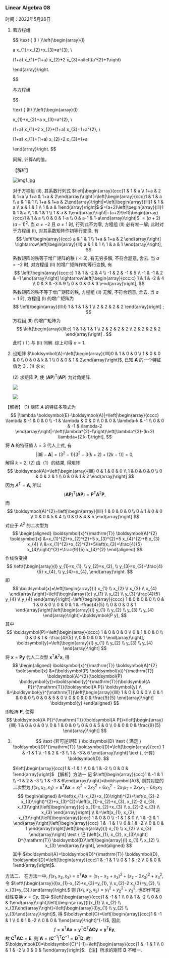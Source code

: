 ### Linear Algebra 08

时间：2022年5月26日

1. 若方程组

   $$
   \text { (I ) }\left\{\begin{array}{l}
   
   a x_{1}+x_{2}+x_{3}=a^{3}, \\
   
   (1+a) x_{1}+(1+a) x_{2}+2 x_{3}=a\left(a^{2}+1\right)
   
   \end{array}\right.

   $$
   
   
   与方程组
   
   $$ 
   
   \text { (II) }\left\{\begin{array}{l}
   
   x_{1}+x_{2}+a x_{3}=a^{2}, \\
   
   (1+a) x_{1}+2 x_{2}+(1+a) x_{3}=1+a^{2}, \\
   
   (1+a) x_{1}+(1+a) x_{2}+2 x_{3}=1+a
   
   \end{array}\right.
   $$

   同解, 计算A的值。

   【解析】

   ![img1.jpg](img1.jpg)
   
   对于方程组 (II), 其系数行列式
   $\left|\begin{array}{ccc}1 & 1 & a \\ 1+a & 2 & 1+a \\ 1+a & 1+a & 2\end{array}\right|=\left|\begin{array}{ccc}1 & 1 & a \\ a & 1 & 1 \\ 1+a & 1+a & 2\end{array}\right|=\left|\begin{array}{lll}1 & 1 & a \\ a & 1 & 1 \\ 1 & a & 1\end{array}\right|$
   $=(a+2)\left|\begin{array}{lll}1 & 1 & a \\ 1 & 1 & 1 \\ 1 & a & 1\end{array}\right|=(a+2)\left|\begin{array}{ccc}1 & 1 & a \\ 0 & 0 & 1-a \\ 0 & a-1 & 1-a\end{array}\right|$
   $=(a+2)(a-1)^{2}$.
   当 $a \neq-2$ 且 $a \neq 1$ 时, 行列式不为零, 方程组 (II) 必有唯一解; 此时对于方程组 (I), 对其系数矩阵作初等行变换, 有
   $$
   \left[\begin{array}{ccc}
   a & 1 & 1 \\
   1+a & 1+a & 2
   \end{array}\right] \rightarrow\left[\begin{array}{lll}
   a & 1 & 1 \\
   1 & a & 1
   \end{array}\right],
   $$
   系数矩阵的秩等于增广矩阵的秩 $(<3)$, 有无穷多解, 不符合题意, 舍去.
   当 $a=-2$ 时, 对方程组 (II) 的增广矩阵作初等行变换, 有
   $$
   \left[\begin{array}{ccc:c}
   1 & 1 & -2 & 4 \\
   -1 & 2 & -1 & 5 \\
   -1 & -1 & 2 & -1
   \end{array}\right] \rightarrow\left[\begin{array}{ccc:c}
   1 & 1 & -2 & 4 \\
   0 & 3 & -3 & 9 \\
   0 & 0 & 0 & 3
   \end{array}\right],
   $$
   系数矩阵的秩不等于增广矩阵的秩, 方程组 (II) 无解, 不符合题意, 舍去.
   当 $a=1$ 时, 方程组 (I) 的增广矩阵为
   $$
   \left[\begin{array}{lll:l}
   1 & 1 & 1 & 1 \\
   2 & 2 & 2 & 2
   \end{array}\right] ;
   $$
   方程组 (II) 的增广矩阵为
   $$
   \left[\begin{array}{lll:c}
   1 & 1 & 1 & 1 \\
   2 & 2 & 2 & 2 \\
   2 & 2 & 2 & 2
   \end{array}\right] .
   $$
   此时 ( I ) 与 (II) 同解.
   综上可得 $a=1$.
   
2. 设矩阵 $\boldsymbol{A}=\left[\begin{array}{llll}0 & 1 & 0 & 0 \\ 1 & 0 & 0 & 0 \\ 0 & 0 & k & 1 \\ 0 & 0 & 1 & 2\end{array}\right]$, 已知 $\boldsymbol{A}$ 的一个特征值为 3 .
   (1) 求 $k$;

   (2) 求矩阵 $\boldsymbol{P}$, 使 $(\boldsymbol{A P})^{\mathrm{T}}(\boldsymbol{A P})$ 为对角矩阵.
   
   ![](img3.jpg)
   
   ![](img4.jpg)

【解析】   (1) 矩阵 $A$ 的特征多项式为
$$
|\lambda \boldsymbol{E}-\boldsymbol{A}|=\left|\begin{array}{cccc}
\lambda & -1 & 0 & 0 \\
-1 & \lambda & 0 & 0 \\
0 & 0 & \lambda-k & -1 \\
0 & 0 & -1 & \lambda-2
\end{array}\right|=\left(\lambda^{2}-1\right)\left[\lambda^{2}-(k+2) \lambda+(2 k-1)\right],
$$
将 $\boldsymbol{A}$ 的特征值 $\lambda=3$ 代人上式, 有
$$
|3 \boldsymbol{E}-\boldsymbol{A}|=\left(3^{2}-1\right)\left[3^{2}-3(k+2)+(2 k-1)\right]=0,
$$
解得 $k=2$.
(2) 由（1）的结果, 得矩阵
$$
\boldsymbol{A}=\left[\begin{array}{llll}
0 & 1 & 0 & 0 \\
1 & 0 & 0 & 0 \\
0 & 0 & 2 & 1 \\
0 & 0 & 1 & 2
\end{array}\right]
$$
因为 $A^{\mathrm{T}}=\boldsymbol{A}$, 所以
$$
(\boldsymbol{A P})^{\mathrm{T}}(\boldsymbol{A P})=\boldsymbol{P}^{\mathrm{T}} \boldsymbol{A}^{2} \boldsymbol{P},
$$
而
$$
\boldsymbol{A}^{2}=\left[\begin{array}{llll}
1 & 0 & 0 & 0 \\
0 & 1 & 0 & 0 \\
0 & 0 & 5 & 4 \\
0 & 0 & 4 & 5
\end{array}\right]
$$
对应于 $A^{2}$ 的二次型为
$$
\begin{aligned}
\boldsymbol{x}^{\mathrm{T}} \boldsymbol{A}^{2} \boldsymbol{x} &=x_{1}^{2}+x_{2}^{2}+5 x_{3}^{2}+5 x_{4}^{2}+8 x_{3} x_{4} \\
&=x_{1}^{2}+x_{2}^{2}+5\left(x_{3}+\frac{4}{5} x_{4}\right)^{2}+\frac{9}{5} x_{4}^{2}
\end{aligned}
$$
作线性变换
$$
\left\{\begin{array}{l}
y_{1}=x_{1}, \\
y_{2}=x_{2}, \\
y_{3}=x_{3}+\frac{4}{5} x_{4}, \\
y_{4}=x_{4},
\end{array}\right.
$$
即
$$
\boldsymbol{x}=\left[\begin{array}{l}
x_{1} \\
x_{2} \\
x_{3} \\
x_{4}
\end{array}\right]=\left[\begin{array}{c}
y_{1} \\
y_{2} \\
y_{3}-\frac{4}{5} y_{4} \\
y_{4}
\end{array}\right]=\left[\begin{array}{cccc}
1 & 0 & 0 & 0 \\
0 & 1 & 0 & 0 \\
0 & 0 & 1 & -\frac{4}{5} \\
0 & 0 & 0 & 1
\end{array}\right]\left[\begin{array}{l}
y_{1} \\
y_{2} \\
y_{3} \\
y_{4}
\end{array}\right]=\boldsymbol{P y},
$$
其中
$$
\boldsymbol{P}=\left[\begin{array}{cccc}
1 & 0 & 0 & 0 \\
0 & 1 & 0 & 0 \\
0 & 0 & 1 & -\frac{4}{5} \\
0 & 0 & 0 & 1
\end{array}\right], \boldsymbol{y}=\left[\begin{array}{l}
y_{1} \\
y_{2} \\
y_{3} \\
y_{4}
\end{array}\right]
$$
将 $\boldsymbol{x}=\boldsymbol{P} \boldsymbol{y}$ 代人二次型 $\boldsymbol{x}^{\mathrm{T}} \boldsymbol{A}^{2} \boldsymbol{x}$, 得
$$
\begin{aligned}
\boldsymbol{x}^{\mathrm{T}} \boldsymbol{A}^{2} \boldsymbol{x} &=(\boldsymbol{P} \boldsymbol{y})^{\mathrm{T}} \boldsymbol{A}^{2}(\boldsymbol{P} \boldsymbol{y})=\boldsymbol{y}^{\mathrm{T}}(\boldsymbol{A P})^{\mathrm{T}}(\boldsymbol{A P}) \boldsymbol{y} \\
&=\boldsymbol{y}^{\mathrm{T}}\left[\begin{array}{llll}
1 & 0 & 0 & 0 \\
0 & 1 & 0 & 0 \\
0 & 0 & 5 & 0 \\
0 & 0 & 0 & \frac{9}{5}
\end{array}\right] \boldsymbol{y}
\end{aligned}
$$
即矩阵 $\boldsymbol{P}$, 使得
$$
\boldsymbol{(A P})^{\mathrm{T}}(\boldsymbol{A P})=\left[\begin{array}{llll}
1 & 0 & 0 & 0 \\
0 & 1 & 0 & 0 \\
0 & 0 & 5 & 0 \\
0 & 0 & 0 & \frac{9}{5}
\end{array}\right]
$$

3. $$
   \text {若可逆矩阵 } \boldsymbol{D} \text { 满足 } \boldsymbol{D}^{\mathrm{T}} \boldsymbol{D}=\left[\begin{array}{ccc}
   1 & -1 & 1 \\
   -1 & 2 & -3 \\
   1 & -3 & 6
   \end{array}\right] \text {, 计算} \boldsymbol{D}.
   $$

   $\left[\begin{array}{ccc}1 & -1 & 1 \\ 0 & 1 & -2 \\ 0 & 0 & 1\end{array}\right]$ 【解析】方法一 记 $\left[\begin{array}{ccc}1 & -1 & 1 \\ -1 & 2 & -3 \\ 1 & -3 & 6\end{array}\right]=\boldsymbol{A}$, 则其对应的二次型为 $f\left(x_{1}, x_{2}, x_{3}\right)=\boldsymbol{x}^{\mathrm{T}} \boldsymbol{A} \boldsymbol{x}=x_{1}^{2}+2 x_{2}^{2}+6 x_{3}^{2}-2 x_{1} x_{2}+2 x_{1} x_{3}-6 x_{2} x_{3}$
   $$
   \begin{aligned}
   &=\left(x_{1}-x_{2}+x_{3}\right)^{2}+\left(x_{2}-2 x_{3}\right)^{2}+x_{3}^{2}=\left[x_{1}-x_{2}+x_{3}, x_{2}-2 x_{3}, x_{3}\right]\left[\begin{array}{c}
   x_{1}-x_{2}+x_{3} \\
   x_{2}-2 x_{3} \\
   x_{3}
   \end{array}\right] \\
   &=\left[x_{1}, x_{2}, x_{3}\right]\left[\begin{array}{ccc}
   1 & 0 & 0 \\
   -1 & 1 & 0 \\
   1 & -2 & 1
   \end{array}\right]\left[\begin{array}{ccc}
   1 & -1 & 1 \\
   0 & 1 & -2 \\
   0 & 0 & 1
   \end{array}\right]\left[\begin{array}{l}
   x_{1} \\
   x_{2} \\
   x_{3}
   \end{array}\right] \text { 记 }\left[x_{1}, x_{2}, x_{3}\right] D^{\mathrm{T}} \boldsymbol{D}\left[\begin{array}{l}
   x_{1} \\
   x_{2} \\
   x_{3}
   \end{array}\right],
   \end{aligned}
   $$
   其中 $\boldsymbol{A}=\boldsymbol{D}^{\mathrm{T}} \boldsymbol{D}, \boldsymbol{D}=\left[\begin{array}{ccc}1 & -1 & 1 \\ 0 & 1 & -2 \\ 0 & 0 & 1\end{array}\right]$.

方法二、 在方法一中, $f\left(x_{1}, x_{2}, x_{3}\right)=x^{\mathrm{T}} \boldsymbol{A x}=\left(x_{1}-x_{2}+x_{3}\right)^{2}+\left(x_{2}-2 x_{3}\right)^{2}+x_{3}^{2}$, 令 $\left\{\begin{array}{l}x_{1}-x_{2}+x_{3}=y_{1}, \\ x_{2}-2 x_{3}=y_{2}, \\ x_{3}=y_{3},\end{array}\right.$ 则 $f\left(x_{1}, x_{2}, x_{3}\right)=y_{1}^{2}+y_{2}^{2}+y_{3}^{2}$, 也即作可逆线性变换 $x=C y$, 其中 $\left[\begin{array}{ccc}1 & -1 & 1 \\ 0 & 1 & -2 \\ 0 & 0 & 1\end{array}\right]\left[\begin{array}{l}x_{1} \\ x_{2} \\ x_{3}\end{array}\right]=\left[\begin{array}{l}y_{1} \\ y_{2} \\ y_{3}\end{array}\right]$, 得 $\boldsymbol{C}=\left[\begin{array}{ccc}1 & -1 & 1 \\ 0 & 1 & -2 \\ 0 & 0 & 1\end{array}\right]^{-1}$, 因此
$$
f=\boldsymbol{x}^{\mathrm{T}} \boldsymbol{A} \boldsymbol{x}=\boldsymbol{y}^{\mathrm{T}} \boldsymbol{C}^{\mathrm{T}} \boldsymbol{A} \boldsymbol{C} \boldsymbol{y}=\boldsymbol{y}^{\mathrm{T}} \boldsymbol{E} \boldsymbol{y},
$$
故 $\boldsymbol{C}^{\mathrm{T}} \boldsymbol{A} \boldsymbol{C}=\boldsymbol{E}$, 则 $\boldsymbol{A}=\left(\boldsymbol{C}^{-1}\right)^{\mathrm{T}} \boldsymbol{C}^{-1}=\boldsymbol{D}^{\mathrm{T}} \boldsymbol{D}$, 故 $\boldsymbol{D}=\boldsymbol{C}^{-1}=\left[\begin{array}{ccc}1 & -1 & 1 \\ 0 & 1 & -2 \\ 0 & 0 & 1\end{array}\right]$.
【注】所求的矩阵 $\boldsymbol{D}$ 不唯一.